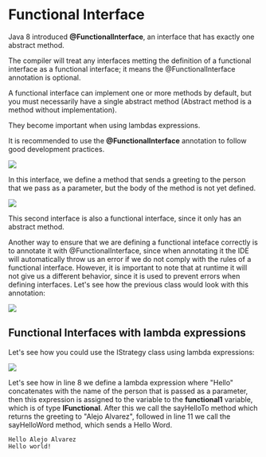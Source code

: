 # Functional Interface #

Java 8 introduced **@FunctionalInterface**, an interface that has exactly one abstract method.

The compiler will treat any interfaces metting the definition of a functional interface as a functional interface; it means the @FunctionalInterface annotation is optional.

A functional interface can implement one or more methods by default, but you must necessarily have a single abstract method (Abstract method is a method without implementation).

They become important when using lambdas expressions.

It is recommended to use the **@FunctionalInterface** annotation to follow good development practices.


<img src="https://alejoalvarez.github.io/Images/Java-Functional-Interface/FunctionalInterface1.png">


In this interface, we define a method that sends a greeting to the person that we pass as a parameter, but the body of the method is not yet defined.

<img src="https://alejoalvarez.github.io/Images/Java-Functional-Interface/FunctionalInterface2.png">

This second interface is also a functional interface, since it only has an abstract method.

Another way to ensure that we are defining a functional inteface correctly is to annotate it with @FunctionalInterface, since when annotating it the IDE will automatically throw us an error if we do not comply with the rules of a functional interface. However, it is important to note that at runtime it will not give us a different behavior, since it is used to prevent errors when defining interfaces. Let's see how the previous class would look with this annotation:

<img src="https://alejoalvarez.github.io/Images/Java-Functional-Interface/FunctionalInterface3.png">

## Functional Interfaces with lambda expressions ##

Let's see how you could use the IStrategy class using lambda expressions:

<img src="https://alejoalvarez.github.io/Images/Java-Functional-Interface/FunctionalInterface4.png">

Let's see how in line 8 we define a lambda expression where "Hello" concatenates with the name of the person that is passed as a parameter, then this expression is assigned to the variable to the **functional1** variable, which is of type **IFunctional**. After this we call the sayHelloTo method which returns the greeting to "Alejo Alvarez", followed in line 11 we call the sayHelloWord method, which sends a Hello Word.


```
Hello Alejo Alvarez
Hello world!
```